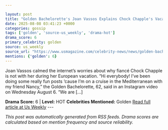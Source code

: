 ```yaml
---

layout: post
title: "Golden Bachelorette's Joan Vassos Explains Chock Chapple's Vacation Absence"
date: 2025-08-08 03:41:23 +0000
categories: gossip
tags: ['golden', 'source-us_weekly', 'drama-hot']
drama_score: 6
primary_celebrity: golden
source: us_weekly
source_url: "https://www.usmagazine.com/celebrity-news/news/golden-bachelorette-joan-vassos-explains-chock-chapples-vacation-absence/"
mentions: {'golden': 6}
---
```


Joan Vassos calmed the internet’s worries about why fiancé Chock Chapple is not with her during her European vacation. “Hi everybody! I’ve been doing some really fun posts ‘cause I’m on a cruise in the Mediterranean with my friend Nancy,” the Golden Bachelorette, 62, said in an Instagram video on Wednesday August 6. “We are […]

**Drama Score:** 6 | **Level:** HOT **Celebrities Mentioned:** Golden [Read full article at Us Weekly](https://www.usmagazine.com/celebrity-news/news/golden-bachelorette-joan-vassos-explains-chock-chapples-vacation-absence/) --- 

*This post was automatically generated from RSS feeds. Drama scores are calculated based on mention frequency and source reliability.*